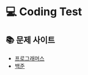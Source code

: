 # 💻 Coding Test


## 📚 문제 사이트
- [프로그래머스](https://school.programmers.co.kr)
- [백준](https://www.acmicpc.net)
